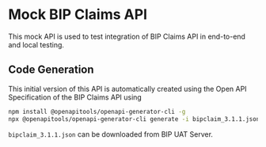 # Mock BIP Claims API

This mock API is used to test integration of BIP Claims API in end-to-end and local testing.

## Code Generation

This initial version of this API is automatically created using the Open API Specification of the
BIP Claims API using
```bash
npm install @openapitools/openapi-generator-cli -g
npx @openapitools/openapi-generator-cli generate -i bipclaim_3.1.1.json -g spring -o code
```
`bipclaim_3.1.1.json` can be downloaded from BIP UAT Server.
